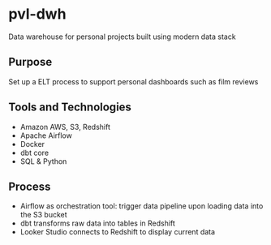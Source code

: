 # pvl-dwh
Data warehouse for personal projects built using modern data stack

## Purpose
Set up a ELT process to support personal dashboards such as film reviews

## Tools and Technologies
- Amazon AWS, S3, Redshift
- Apache Airflow
- Docker
- dbt core
- SQL & Python

## Process
- Airflow as orchestration tool: trigger data pipeline upon loading data into the S3 bucket
- dbt transforms raw data into tables in Redshift
- Looker Studio connects to Redshift to display current data
